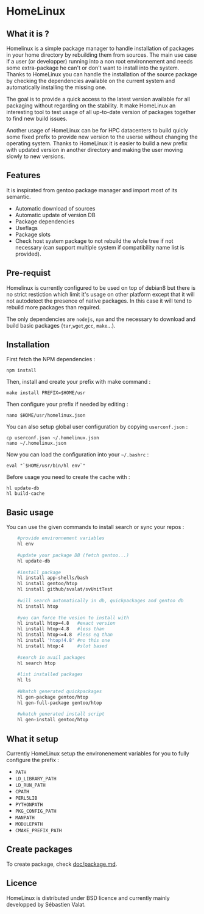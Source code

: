 HomeLinux
=========


What it is ?
------------

Homelinux is a simple package manager to handle installation of packages in your home directory by rebuilding them from sources.
The main use case if a user (or developper) running into a non root environnement and needs some extra-package he can't or don't want
to install into the system. Thanks to HomeLinux you can handle the installation of the source package by checking the dependencies
available on the current system and automatically installing the missing one.

The goal is to provide a quick access to the latest version available for all packaging without regarding on the stability.
It make HomeLinux an interesting tool to test usage of all up-to-date version of packages together to find new build issues.

Another usage of HomeLinux can be for HPC datacenters to build quicly some fixed prefix to provide new version to the userse without
changing the operating system. Thanks to HomeLinux it is easier to build a new prefix with updated version in another directory
and making the user moving slowly to new versions.

Features
--------

It is inspirated from gentoo package manager and import most of its semantic.

 * Automatic download of sources
 * Automatic update of version DB
 * Package dependencies
 * Useflags
 * Package slots
 * Check host system package to not rebuild the whole tree if not necessary
 (can support multiple system if compatibility name list is provided).

Pre-requist
-----------

Homelinux is currently configured to be used on top of debian8 but there is no strict restiction which limit it's usage on other
platform except that it will not autodetect the presence of native packages. In this case it will tend to rebuild more packages
than required.

The only dependencies are `nodejs`, `npm` and the necessary to download and build basic packages (`tar`,`wget`,`gcc`, `make`...).

Installation
------------

First fetch the NPM dependencies :

	npm install

Then, install and create your prefix with make command :

	make install PREFIX=$HOME/usr

Then configure your prefix if needed by editing :

	nano $HOME/usr/homelinux.json

You can also setup global user configuration by copying `userconf.json` :

	cp userconf.json ~/.homelinux.json
	nano ~/.homelinux.json

Now you can load the configuration into your `~/.bashrc` :

	eval "`$HOME/usr/bin/hl env`"

Before usage you need to create the cache with :

	hl update-db
	hl build-cache

Basic usage
-----------

You can use the given commands to install search or sync your repos :

```sh
	#provide environnement variables
	hl env
	
	#update your package DB (fetch gentoo...)
	hl update-db
	
	#install package
	hl install app-shells/bash
	hl install gentoo/htop
	hl install github/svalat/svUnitTest
	
	#will search automatically in db, quickpackages and gentoo db
	hl install htop
	
	#you can force the vesion to install with
	hl install htop=4.8   #exact version
	hl install htop<4.8   #less than
	hl install htop<=4.8  #less eq than
	hl install 'htop!4.8' #no this one
	hl install htop:4     #slot based
	
	#search in avail packages
	hl search htop
	
	#list installed packages
	hl ls
	
	#Whatch generated quickpackages
	hl gen-package gentoo/htop
	hl gen-full-package gentoo/htop
	
	#whatch generated install script
	hl gen-install gentoo/htop
```

What it setup
-------------

Currently HomeLinux setup the environenement variables for you to fully configure the prefix : 

 * `PATH`
 * `LD_LIBRARY_PATH`
 * `LD_RUN_PATH`
 * `CPATH`
 * `PERL5LIB`
 * `PYTHONPATH`
 * `PKG_CONFIG_PATH`
 * `MANPATH`
 * `MODULEPATH`
 * `CMAKE_PREFIX_PATH`

Create packages
---------------

To create package, check [doc/package.md](doc/package.md).

Licence
-------

HomeLinux is distributed under BSD licence and currently mainly developped by
Sébastien Valat.
